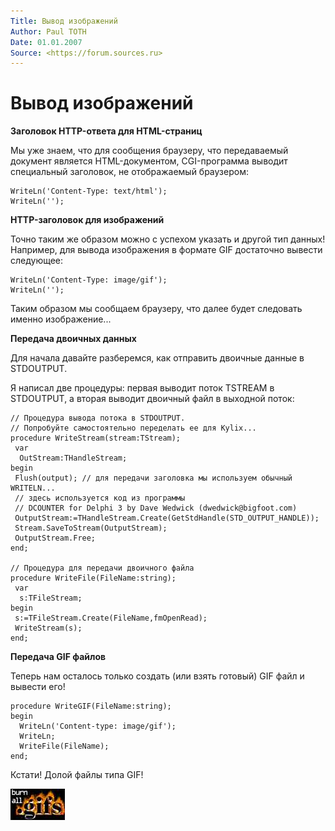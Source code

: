 ```yaml
---
Title: Вывод изображений
Author: Paul TOTH
Date: 01.01.2007
Source: <https://forum.sources.ru>
---
```



Вывод изображений
=================

**Заголовок HTTP-ответа для HTML-страниц**

Мы уже знаем, что для сообщения браузеру, что передаваемый документ
является HTML-документом, CGI-программа выводит специальный заголовок,
не отображаемый браузером:

    WriteLn('Content-Type: text/html');
    WriteLn('');

**HTTP-заголовок для изображений**

Точно таким же образом можно с успехом указать и другой тип данных!
Например, для вывода изображения в формате GIF достаточно вывести
следующее:

    WriteLn('Content-Type: image/gif');
    WriteLn('');

Таким образом мы сообщаем браузеру, что далее будет следовать именно
изображение...

**Передача двоичных данных**

Для начала давайте разберемся, как отправить двоичные данные в
STDOUTPUT.

Я написал две процедуры: первая выводит поток TSTREAM в STDOUTPUT, а
вторая выводит двоичный файл в выходной поток:

    // Процедура вывода потока в STDOUTPUT.
    // Попробуйте самостоятельно переделать ее для Kylix...
    procedure WriteStream(stream:TStream);
     var
      OutStream:THandleStream;
    begin
     Flush(output); // для передачи заголовка мы используем обычный WRITELN...
     // здесь используется код из программы
     // DCOUNTER for Delphi 3 by Dave Wedwick (dwedwick@bigfoot.com)
     OutputStream:=THandleStream.Create(GetStdHandle(STD_OUTPUT_HANDLE));
     Stream.SaveToStream(OutputStream);
     OutputStream.Free;
    end;
    
    // Процедура для передачи двоичного файла
    procedure WriteFile(FileName:string);
     var
      s:TFileStream;
    begin
     s:=TFileStream.Create(FileName,fmOpenRead);
     WriteStream(s);
    end;

**Передача GIF файлов**

Теперь нам осталось только создать (или взять готовый) GIF файл и
вывести его!

    procedure WriteGIF(FileName:string);
    begin
      WriteLn('Content-type: image/gif');
      WriteLn;
      WriteFile(FileName);
    end;

Кстати! Долой файлы типа GIF!  

[![Burn all GIFs](cgi3.jpe)](http://burnallgifs.org/)
